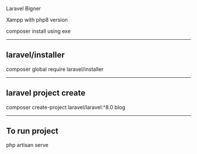 Laravel Bigner


Xampp with php8 version



composer install using exe

-----------------
laravel/installer
------------------
composer global require laravel/installer



-----------------
laravel project create
------------------
composer create-project laravel/laravel:^8.0 blog

-----------------
To run project 
-----------------

php artisan serve